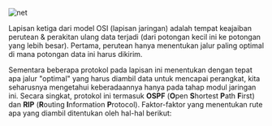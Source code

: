 ![net](https://raw.githubusercontent.com/yingcrackerhades/cybersec-module/main/Pre%20Security/Network%20Fundamental/Model%20OSI/Image/network.png)

Lapisan ketiga dari model OSI (lapisan jaringan) adalah tempat keajaiban perutean & perakitan ulang data terjadi (dari potongan kecil ini ke potongan yang lebih besar). Pertama, perutean hanya menentukan jalur paling optimal di mana potongan data ini harus dikirim.

Sementara beberapa protokol pada lapisan ini menentukan dengan tepat apa jalur "optimal" yang harus diambil data untuk mencapai perangkat, kita seharusnya mengetahui keberadaannya hanya pada tahap modul jaringan ini. Secara singkat, protokol ini termasuk **OSPF** (**O**pen **S**hortest **P**ath **F**irst) dan **RIP** (**R**outing **I**nformation **P**rotocol). Faktor-faktor yang menentukan rute apa yang diambil ditentukan oleh hal-hal berikut:
